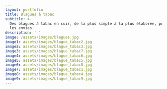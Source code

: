 ```yaml
---
layout: portfolio
title: Blagues à tabac
subtitle: >-
  Des blagues à tabac en cuir, de la plus simple à la plus élaborée, pour toutes
  les envies.
description: ' '
image: /assets/images/blagues.jpg
image1: assets/images/blague_tabac2.jpg
image2: assets/images/blague_tabac3.jpg
image3: assets/images/blague_tabac7.jpg
image4: assets/images/blague_tabac6.jpg
image5: assets/images/blague_tabac5.jpg
image6: assets/images/blague_tabac8.jpg
image7: assets/images/blague_tabac1.jpg
image8: assets/images/blague_tabac4.jpg
image9: assets/images/blague_tabac9.jpg
---
```


